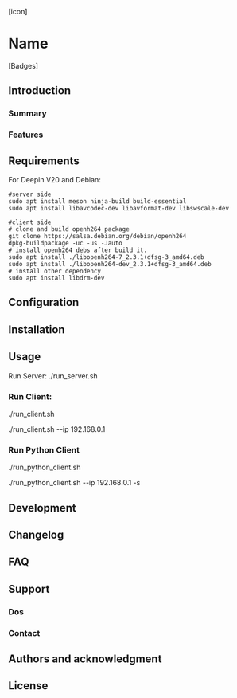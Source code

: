 [icon]

# Name

[Badges]

## Introduction

### Summary

### Features

## Requirements
For Deepin V20 and Debian:
```
#server side
sudo apt install meson ninja-build build-essential
sudo apt install libavcodec-dev libavformat-dev libswscale-dev

#client side
# clone and build openh264 package
git clone https://salsa.debian.org/debian/openh264
dpkg-buildpackage -uc -us -Jauto
# install openh264 debs after build it.
sudo apt install ./libopenh264-7_2.3.1+dfsg-3_amd64.deb
sudo apt install ./libopenh264-dev_2.3.1+dfsg-3_amd64.deb
# install other dependency
sudo apt install libdrm-dev
```

## Configuration

## Installation

## Usage
Run Server:
./run_server.sh

### Run Client:
./run_client.sh

./run_client.sh --ip 192.168.0.1
### Run Python Client
./run_python_client.sh

./run_python_client.sh --ip 192.168.0.1 -s

## Development

## Changelog

## FAQ

## Support

### Dos

### Contact

## Authors and acknowledgment

## License
